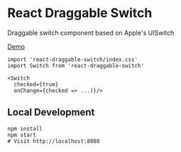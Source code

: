 React Draggable Switch
===
Draggable switch component based on Apple's UISwitch

[Demo](http://clariussystems.github.io/react-draggable-switch)

```
import 'react-draggable-switch/index.css'
import Switch from 'react-draggable-switch'

<Switch
  checked={true}
  onChange={checked => ...)}/>
```

Local Development
---
```
npm install
npm start
# Visit http://localhost:8080
```
